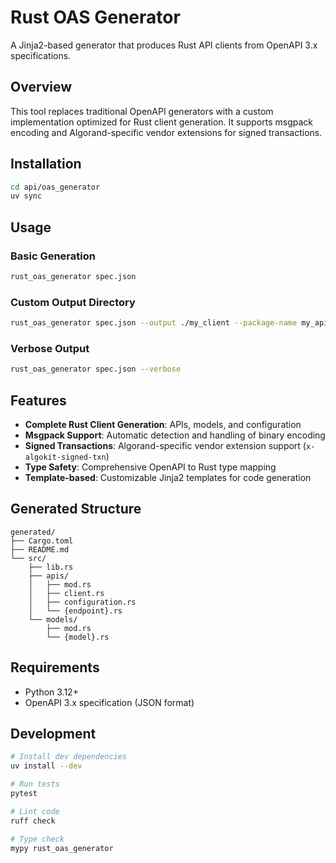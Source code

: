 # Rust OAS Generator

A Jinja2-based generator that produces Rust API clients from OpenAPI 3.x specifications.

## Overview

This tool replaces traditional OpenAPI generators with a custom implementation optimized for Rust client generation. It supports msgpack encoding and Algorand-specific vendor extensions for signed transactions.

## Installation

```bash
cd api/oas_generator
uv sync
```

## Usage

### Basic Generation

```bash
rust_oas_generator spec.json
```

### Custom Output Directory

```bash
rust_oas_generator spec.json --output ./my_client --package-name my_api_client
```

### Verbose Output

```bash
rust_oas_generator spec.json --verbose
```

## Features

- **Complete Rust Client Generation**: APIs, models, and configuration
- **Msgpack Support**: Automatic detection and handling of binary encoding
- **Signed Transactions**: Algorand-specific vendor extension support (`x-algokit-signed-txn`)
- **Type Safety**: Comprehensive OpenAPI to Rust type mapping
- **Template-based**: Customizable Jinja2 templates for code generation

## Generated Structure

```
generated/
├── Cargo.toml
├── README.md
└── src/
    ├── lib.rs
    ├── apis/
    │   ├── mod.rs
    │   ├── client.rs
    │   ├── configuration.rs
    │   └── {endpoint}.rs
    └── models/
        ├── mod.rs
        └── {model}.rs
```

## Requirements

- Python 3.12+
- OpenAPI 3.x specification (JSON format)

## Development

```bash
# Install dev dependencies
uv install --dev

# Run tests
pytest

# Lint code
ruff check

# Type check
mypy rust_oas_generator
```
